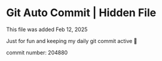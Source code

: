 # Git Auto Commit | Hidden File

This file was added Feb 12, 2025

Just for fun and keeping my daily git commit active 🤪

commit number: 204880

